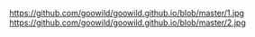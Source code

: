 https://github.com/goowild/goowild.github.io/blob/master/1.jpg
https://github.com/goowild/goowild.github.io/blob/master/2.jpg
